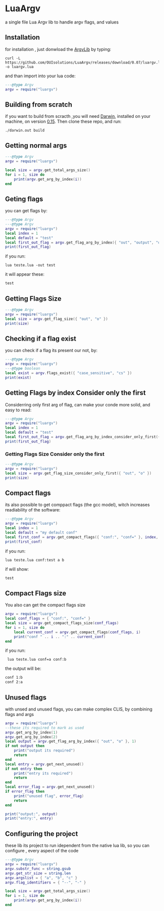 # LuaArgv
a single file Lua Argv lib to handle argv flags, and values

## Installation
for installation , just donwload the [ArgvLib](https://github.com/OUIsolutions/LuaArgv/releases/download/0.07/luargv.lua)
by typing:
```shell
curl -L https://github.com/OUIsolutions/LuaArgv/releases/download/0.07/luargv.lua -o luargv.lua
```
and than import into your lua code:
```lua
---@type Argv
argv = require("luargv")

```
## Building from scratch
if you want to build from scracth ,you will need [Darwin](https://github.com/OUIsolutions/Darwin),
installed on your machine, on version [0.15](https://github.com/OUIsolutions/Darwin/releases/tag/0.015).
Then clone these repo, and run:
```shell
./darwin.out build
```

## Getting  normal args
```lua
---@type Argv
argv = require("luargv")

local size = argv.get_total_args_size()
for i = 1, size do
    print(argv.get_arg_by_index(i))
end
```

## Geting flags
you can get flags by:
```lua
---@type Argv
---@type Argv
argv = require("luargv")
local index = 1
local default = "test"
local first_out_flag = argv.get_flag_arg_by_index({ "out", "output", "o" }, index, default)
print(first_out_flag)
```
if you run:
```shell
lua teste.lua -out test
```
it will appear these:
```txt
test
```


## Getting Flags Size
```lua
---@type Argv
argv = require("luargv")
local size = argv.get_flag_size({ "out", "o" })
print(size)
```

## Checking if a flag exist
you can check if a flag its present our not, by:
```lua
---@type Argv
argv = require("luargv")
---@type boolean
local exist = argv.flags_exist({ "case_sensitive", "cs" })
print(exist)
```

## Getting Flags by index Consider only the first
Considerring only first arg of flag, can make your conde more solid, and
easy to read:
```lua
---@type Argv
argv = require("luargv")
local index = 1
local default = "test"
local first_out_flag = argv.get_flag_arg_by_index_consider_only_first({ "out", "output", "o" }, index, default)
print(first_out_flag)
```

### Getting Flags Size Consider only the first
```lua
---@type Argv
argv = require("luargv")
local size = argv.get_flag_size_consider_only_first({ "out", "o" })
print(size)
```


## Compact flags
its also possible to get comppact flags (the gcc model), witch increases
readiability of the software:

```lua
---@type Argv
argv = require("luargv")
local index = 1
local default = "my default conf"
local first_conf = argv.get_compact_flags({ "conf:", "conf=" }, index, default)
print(first_conf)
```
if you run:
```shell
lua teste.lua conf:test a b
```
if will show:
```txt
test
```
## Compact Flags size
You also can get the compact flags size
```lua
argv = require("luargv")
local conf_flags = { "conf:", "conf=" }
local size = argv.get_compact_flags_size(conf_flags)
for i = 1, size do
    local current_conf = argv.get_compact_flags(conf_flags, i)
    print("conf " .. i .. ":" .. current_conf)
end
```
if you run:
```shell
 lua teste.lua conf=a conf:b
```
the output will be:
```txt
conf 1:b
conf 2:a
```
## Unused flags
with unsed and unused flags, you can make complex CLIS, by combining flags and args

```lua
argv = require("luargv")
--these its required to mark as used
argv.get_arg_by_index(1)
argv.get_arg_by_index(2)
local output = argv.get_flag_arg_by_index({ "out", "o" }, 1)
if not output then
    print("output its required")
    return
end
local entry = argv.get_next_unused()
if not entry then
    print("entry its required")
    return
end
local error_flag = argv.get_next_unused()
if error_flag then
    print("unused flag", error_flag)
    return
end

print("output:", output)
print("entry:", entry)

```

## Configuring the project
these lib its project to run idependent from the native lua lib, so you
can configure , every aspect of the code

```lua
---@type Argv
argv = require("luargv")
argv.substr_func = string.gsub
argv.get_str_size = string.len
argv.argslist = { "a", "b", "c" }
argv.flag_identifiers = { "--", "-" }

local size = argv.get_total_args_size()
for i = 1, size do
    print(argv.get_arg_by_index(i))
end

```
